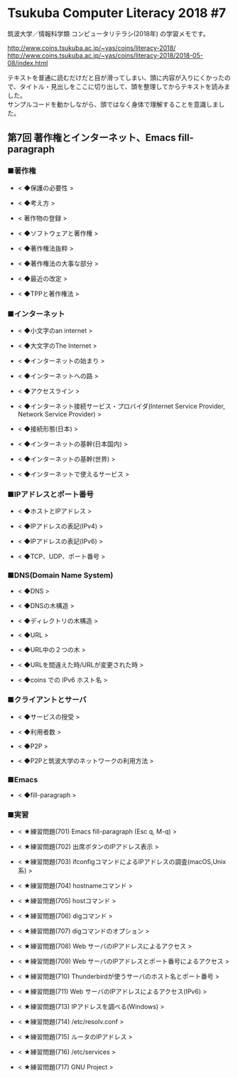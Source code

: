 # Tsukuba Computer Literacy 2018 #7

筑波大学／情報科学類 コンピュータリテラシ(2018年) の学習メモです。  

http://www.coins.tsukuba.ac.jp/~yas/coins/literacy-2018/  
http://www.coins.tsukuba.ac.jp/~yas/coins/literacy-2018/2018-05-08/index.html  

テキストを普通に読むだけだと目が滑ってしまい、頭に内容が入りにくかったので、タイトル・見出しをここに切り出して、頭を整理してからテキストを読みました。  
サンプルコードを動かしながら、頭ではなく身体で理解することを意識しました。  


## 第7回 著作権とインターネット、Emacs fill-paragraph  

### ■著作権

- < ◆保護の必要性 >  

- < ◆考え方 >  

- < 著作物の登録 >  

- < ◆ソフトウェアと著作権 >  

- < ◆著作権法抜粋 >  

- < ◆著作権法の大事な部分 >  

- < ◆最近の改定 >  

- < ◆TPPと著作権法 >  

### ■インターネット

- < ◆小文字のan internet >  

- < ◆大文字のThe Internet >  

- < ◆インターネットの始まり >  

- < ◆インターネットへの路 >  

- < ◆アクセスライン >  

- < ◆インターネット接続サービス・プロバイダ(Internet Service Provider, Network Service Provider) >  

- < ◆接続形態(日本) >  

- < ◆インターネットの基幹(日本国内) >  

- < ◆インターネットの基幹(世界) >  

- < ◆インターネットで使えるサービス >  

### ■IPアドレスとポート番号

- < ◆ホストとIPアドレス >  

- < ◆IPアドレスの表記(IPv4) >  

- < ◆IPアドレスの表記(IPv6) >  

- < ◆TCP、UDP、ポート番号 >  

### ■DNS(Domain Name System)

- < ◆DNS >  

- < ◆DNSの木構造 >  

- < ◆ディレクトリの木構造 >  

- < ◆URL >  

- < ◆URL中の２つの木 >  

- < ◆URLを間違えた時/URLが変更された時 >  

- < ◆coins での IPv6 ホスト名 >  

### ■クライアントとサーバ

- < ◆サービスの授受 >  

- < ◆利用者数 >  

- < ◆P2P >  

- < ◆P2Pと筑波大学のネットワークの利用方法 >  

### ■Emacs

- < ◆fill-paragraph >  

### ■実習

- < ★練習問題(701) Emacs fill-paragraph (Esc q, M-q) >  

- < ★練習問題(702) 出席ボタンのIPアドレス表示 >  

- < ★練習問題(703) ifconfigコマンドによるIPアドレスの調査(macOS,Unix系) >  

- < ★練習問題(704) hostnameコマンド >  

- < ★練習問題(705) hostコマンド >  

- < ★練習問題(706) digコマンド >  

- < ★練習問題(707) digコマンドのオプション >  

- < ★練習問題(708) Web サーバのIPアドレスによるアクセス >  

- < ★練習問題(709) Web サーバのIPアドレスとポート番号によるアクセス >  

- < ★練習問題(710) Thunderbirdが使うサーバのホスト名とポート番号 >  

- < ★練習問題(711) Web サーバのIPアドレスによるアクセス(IPv6) >  

- < ★練習問題(713) IPアドレスを調べる(Windows) >  

- < ★練習問題(714) /etc/resolv.conf >  

- < ★練習問題(715) ルータのIPアドレス >  

- < ★練習問題(716) /etc/services >  

- < ★練習問題(717) GNU Project >  

